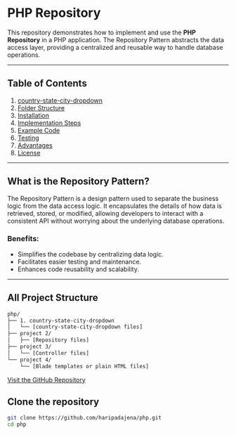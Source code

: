 # PHP Repository

This repository demonstrates how to implement and use the **PHP Repository** in a PHP application. The Repository Pattern abstracts the data access layer, providing a centralized and reusable way to handle database operations.

---

## Table of Contents

1. [country-state-city-dropdown](https://github.com/haripadajena/php/tree/main/country-state-city-dropdown)
2. [Folder Structure](#folder-structure)
3. [Installation](#installation)
4. [Implementation Steps](#implementation-steps)
5. [Example Code](#example-code)
6. [Testing](#testing)
7. [Advantages](#advantages)
8. [License](#license)

---

## What is the Repository Pattern?

The Repository Pattern is a design pattern used to separate the business logic from the data access logic. It encapsulates the details of how data is retrieved, stored, or modified, allowing developers to interact with a consistent API without worrying about the underlying database operations.

### Benefits:
- Simplifies the codebase by centralizing data logic.
- Facilitates easier testing and maintenance.
- Enhances code reusability and scalability.

---

## All Project Structure
```bash
php/
├── 1. country-state-city-dropdown 
│   └── [country-state-city-dropdown files]
├── project 2/
│   ├── [Repository files]
├── project 3/
│   └── [Controller files]
└── project 4/
    └── [Blade templates or plain HTML files]

```
[Visit the GitHub Repository](https://github.com/yourusername/yourrepository)


## Clone the repository

   ```bash
   git clone https://github.com/haripadajena/php.git
   cd php

```


